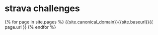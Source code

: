 # strava challenges

{% for page in site.pages %}
  {{site.canonical_domain}}{{site.baseurl}}{{ page.url }}
{% endfor %}
